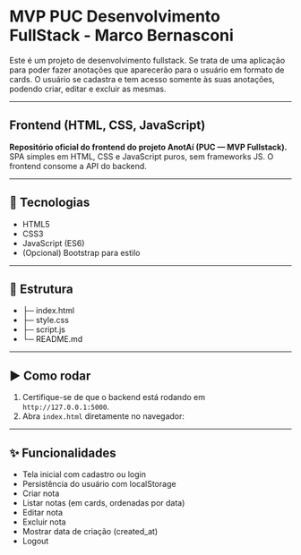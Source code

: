# MVP PUC Desenvolvimento FullStack - Marco Bernasconi

Este é um projeto de desenvolvimento fullstack.
Se trata de uma aplicação para poder fazer anotações que aparecerão para o usuário em formato de cards.
O usuário se cadastra e tem acesso somente às suas anotações, podendo criar, editar e excluir as mesmas.

---
## Frontend (HTML, CSS, JavaScript)

**Repositório oficial do frontend do projeto AnotAí (PUC — MVP Fullstack).**  
SPA simples em HTML, CSS e JavaScript puros, sem frameworks JS. O frontend consome a API do backend.

---

## 🚀 Tecnologias
- HTML5
- CSS3
- JavaScript (ES6)
- (Opcional) Bootstrap para estilo

---

## 📂 Estrutura
- ├─ index.html
- ├─ style.css
- ├─ script.js
- └─ README.md
---

## ▶️ Como rodar
1. Certifique-se de que o backend está rodando em `http://127.0.0.1:5000`.
2. Abra `index.html` diretamente no navegador:

---

## ✨ Funcionalidades

- Tela inicial com cadastro ou login
- Persistência do usuário com localStorage
- Criar nota
- Listar notas (em cards, ordenadas por data)
- Editar nota
- Excluir nota
- Mostrar data de criação (created_at)
- Logout
